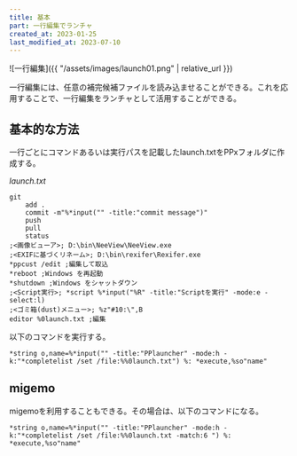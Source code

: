 ```yaml
---
title: 基本
part: 一行編集でランチャ
created_at: 2023-01-25
last_modified_at: 2023-07-10
---
```


![一行編集]({{ "/assets/images/launch01.png" | relative_url }})

一行編集には、任意の補完候補ファイルを読み込ませることができる。これを応用することで、一行編集をランチャとして活用することができる。

## 基本的な方法

一行ごとにコマンドあるいは実行パスを記載したlaunch.txtをPPxフォルダに作成する。

_launch.txt_
```text
git
	add .
	commit -m"%*input("" -title:"commit message")"
	push
	pull
	status
;<画像ビューア>; D:\bin\NeeView\NeeView.exe
;<EXIFに基づくリネーム>; D:\bin\rexifer\Rexifer.exe
*ppcust /edit ;編集して取込
*reboot ;Windows を再起動
*shutdown ;Windows をシャットダウン
;<Script実行>; *script %*input("%R" -title:"Scriptを実行" -mode:e -select:l)
;<ゴミ箱(dust)メニュー>; %z"#10:\",B
editor %0launch.txt ;編集
```

以下のコマンドを実行する。

```text
*string o,name=%*input("" -title:"PPlauncher" -mode:h -k:"*completelist /set /file:%%0launch.txt") %: *execute,%so"name"
```

## migemo

migemoを利用することもできる。その場合は、以下のコマンドになる。

```text
*string o,name=%*input("" -title:"PPlauncher" -mode:h -k:"*completelist /set /file:%%0launch.txt -match:6 ") %: *execute,%so"name"
```

